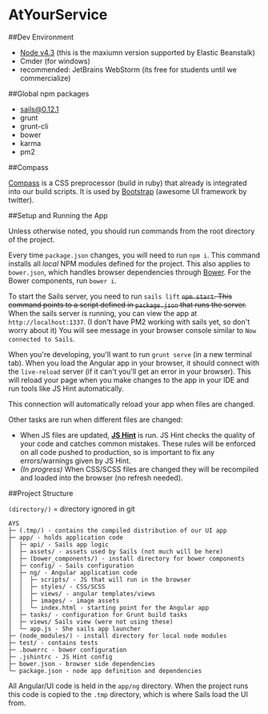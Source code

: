 # AtYourService

##Dev Environment

 - [Node v4.3](https://nodejs.org/dist/v4.3.1/node-v4.3.1-x64.msi) (this is the maxiumn version supported by Elastic Beanstalk)
 - Cmder (for windows)
 - recommended: JetBrains WebStorm (its free for students until we commercialize)

##Global npm packages

 - sails@0.12.1
 - grunt
 - grunt-cli
 - bower
 - karma
 - pm2

##Compass

[Compass](http://compass-style.org/install/) is a CSS preprocessor (build in ruby) that already is integrated into our build scripts. It
is used by [Bootstrap](http://getbootstrap.com/) (awesome UI framework by twitter).

##Setup and Running the App

Unless otherwise noted, you should run commands from the root directory of the project.

Every time `package.json` changes, you will need to run `npm i`. This command installs all *local* NPM modules defined for the project.
This also applies to `bower.json`, which handles browser dependencies through [Bower](http://bower.io/). For the Bower components, run `bower i`.

To start the Sails server, you need to run `sails lift` ~~`npm start`. This command points to a script defined in `package.json` that runs the server.~~
When the sails server is running, you can view the app at `http://localhost:1337`. (I don't have PM2 working with sails yet, so don't worry about it)
You will see message in your browser console similar to `Now connected to Sails`.

When you're developing, you'll want to run `grunt serve` (in a new terminal tab).
When you load the Angular app in your browser, it should connect with the `live-reload` server (if it can't you'll get an error in your browser).
This will reload your page when you make changes to the app in your IDE and run tools like JS Hint automatically.

This connection will automatically reload your app when files are changed.

Other tasks are run when different files are changed:
 - When JS files are updated, **[JS Hint](http://jshint.com/)** is run.
 JS Hint checks the quality of your code and catches common mistakes.
 These rules will be enforced on all code pushed to production, so is important to fix any errors/warnings given by JS Hint.
 - *(In progress)* When CSS/SCSS files are changed they will be recompiled and loaded into the browser (no refresh needed).


##Project Structure

`(directory/)` = directory ignored in git

 ```
 AYS
├─ (.tmp/) - contains the compiled distribution of our UI app
├─ app/ - holds application code
│  ├─ api/ - Sails app logic
│  ├─ assets/ - assets used by Sails (not much will be here)
│  ├─ (bower_components/) - install directory for bower components
│  ├─ config/ - Sails configuration
│  ├─ ng/ - Angular application code
│  │  ├─ scripts/ - JS that will run in the browser
│  │  ├─ styles/ - CSS/SCSS
│  │  ├─ views/ - angular templates/views
│  │  ├─ images/ - image assets
│  │  └─ index.html - starting point for the Angular app
│  ├─ tasks/ - configuration for Grunt build tasks
│  ├─ views/ Sails view (were not using these)
│  └─ app.js - She sails app launcher
├─ (node_modules/) - install directory for local node modules
├─ test/ - contains tests
├─ .bowerrc - bower configuration
├─ .jshintrc - JS Hint config
├─ bower.json - browser side dependencies
└─ package.json - node app definition and dependencies

 ```

 All Angular/UI code is held in the `app/ng` directory.
 When the project runs this code is copied to the `.tmp` directory, which is where Sails load the UI from.